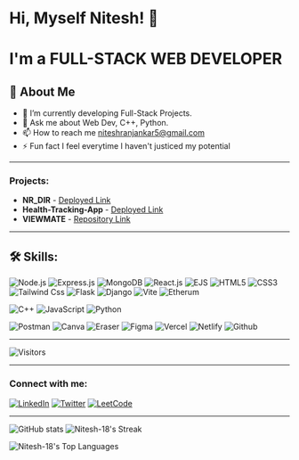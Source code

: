# Hi, Myself Nitesh! 👋
# I'm a FULL-STACK WEB DEVELOPER

## 🚀 About Me 

- 🌱 I’m currently developing Full-Stack Projects. 
- 💬 Ask me about Web Dev, C++, Python.
- 📫 How to reach me niteshranjankar5@gmail.com
- ⚡ Fun fact I feel everytime I haven't justiced my potential

---

### Projects: 

- **NR_DIR** - [Deployed Link](https://nr-dir-startups.vercel.app/)
- **Health-Tracking-App** - [Deployed Link](https://health-tracking-app-jmv3.onrender.com/)
- **VIEWMATE** - [Repository Link](https://github.com/Nitesh-18/ViewMate)

---

## 🛠 Skills:

![Node.js](https://img.shields.io/badge/-Node.js-black?style=flat-square&logo=node.js)
![Express.js](https://img.shields.io/badge/-Express.js-black?style=flat-square&logo=express)
![MongoDB](https://img.shields.io/badge/-MongoDB-black?style=flat-square&logo=mongodb)
![React.js](https://img.shields.io/badge/-React.js-black?style=flat-square&logo=react)
![EJS](https://img.shields.io/badge/-EJS-black?style=flat-square&logo=ejs)
![HTML5](https://img.shields.io/badge/-HTML5-black?style=flat-square&logo=html5)
![CSS3](https://img.shields.io/badge/-CSS3-black?style=flat-square&logo=css3)
![Tailwind Css](https://img.shields.io/badge/-Tailwind_CSS-black?style=flat-square&logo=tailwindcss)
![Flask](https://img.shields.io/badge/-Flask-black?style=flat-square&logo=flask)
![Django](https://img.shields.io/badge/-Django-black?style=flat-square&logo=django)
![Vite](https://img.shields.io/badge/-Vite-black?style=flat-square&logo=vite)
![Etherum](https://img.shields.io/badge/-Ethereum-black?style=flat-square&logo=ethereum)

![C++](https://img.shields.io/badge/-C++-black?style=flat-square&logo=cplusplus)
![JavaScript](https://img.shields.io/badge/-JavaScript-black?style=flat-square&logo=javascript)
![Python](https://img.shields.io/badge/-Python-black?style=flat-square&logo=python)

![Postman](https://img.shields.io/badge/-Postman-black?style=flat-square&logo=postman)
![Canva](https://img.shields.io/badge/-Canva-black?style=flat-square&logo=canva)
![Eraser](https://img.shields.io/badge/-Eraser-black?style=flat-square&logo=eraser)
![Figma](https://img.shields.io/badge/-Figma-black?style=flat-square&logo=figma)
![Vercel](https://img.shields.io/badge/-Vercel-black?style=flat-square&logo=vercel)
![Netlify](https://img.shields.io/badge/-Netlify-black?style=flat-square&logo=netlify)
![Github](https://img.shields.io/badge/-Github-black?style=flat-square&logo=github)

---

![Visitors](https://komarev.com/ghpvc/?username=Nitesh-18&label=Visitors)

---
### Connect with me:

[![LinkedIn](https://img.shields.io/badge/LinkedIn-blue?style=for-the-badge&logo=linkedin)](https://www.linkedin.com/in/nitesh-r-a15518243/)
[![Twitter](https://img.shields.io/badge/Twitter-blue?style=for-the-badge&logo=twitter)](https://x.com/Nitesh1831)
[![LeetCode](https://img.shields.io/badge/LeetCode-blue?style=for-the-badge&logo=leetcode)](https://leetcode.com/u/Nitesh-18/)

---

![GitHub stats](https://github-readme-stats.vercel.app/api?username=nitesh-18&show_icons=true&theme=radical)       ![Nitesh-18's Streak](https://github-readme-streak-stats.herokuapp.com/?user=Nitesh-18&theme=react&hide_border=false)


![Nitesh-18's Top Languages](https://github-readme-stats.vercel.app/api/top-langs/?username=Nitesh-18&theme=react&show_icons=true&hide_border=false&layout=compact)
